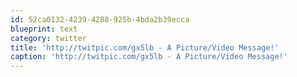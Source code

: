 ```yaml
---
id: 52ca0132-4239-4288-925b-4bda2b39ecca
blueprint: text
category: twitter
title: 'http://twitpic.com/gx5lb - A Picture/Video Message!'
caption: 'http://twitpic.com/gx5lb - A Picture/Video Message!'
---
```

